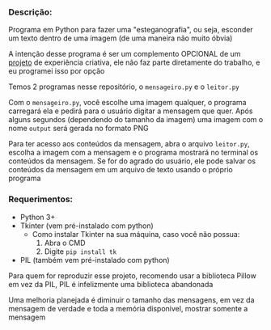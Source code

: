 ### Descrição:

Programa em Python para fazer uma "esteganografia", ou seja, esconder um texto dentro de uma imagem (de uma maneira não muito óbvia)

A intenção desse programa é ser um complemento OPCIONAL de um [projeto](https://github.com/danielnowakassis/Experi-ncia-Criativa-PUCPR) de experiência criativa, ele não faz parte diretamente do trabalho, e eu programei isso por opção

Temos 2 programas nesse repositório, o  `mensageiro.py` e o `leitor.py`

Com o `mensageiro.py`, você escolhe uma imagem qualquer, o programa carregará ela e pedirá para o usuário digitar a mensagem que quer. Após alguns segundos (dependendo do tamanho da imagem) uma imagem com o nome `output` será gerada no formato PNG <!--~~desejado (PNG ou JPG)~~ isso infelizmente ta dando erro-->

Para ter acesso aos conteúdos da mensagem, abra o arquivo `leitor.py`, escolha a imagem com a mensagem e o programa mostrará no terminal os conteúdos da mensagem. Se for do agrado do usuário, ele pode salvar os conteúdos da mensagem em um arquivo de texto usando o próprio programa

### Requerimentos:
- Python 3+
- Tkinter (vem pré-instalado com python)
  - Como instalar Tkinter na sua máquina, caso você não possua:
    1. Abra o CMD
    2. Digite `pip install tk`
- PIL (também vem pré-instalado com python)

Para quem for reproduzir esse projeto, recomendo usar a biblioteca Pillow em vez da PIL, PIL é infelizmente uma biblioteca abandonada

Uma melhoria planejada é diminuir o tamanho das mensagens, em vez da mensagem de verdade e toda a memória disponivel, mostrar somente a mensagem
